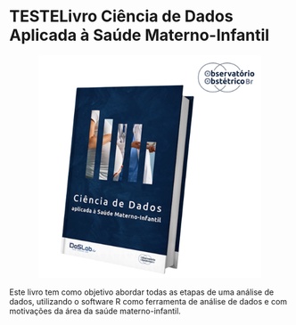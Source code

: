 # TESTELivro Ciência de Dados Aplicada à Saúde Materno-Infantil

<p align="center">

<img src="livro.png" width="400"/>

</p>

Este livro tem como objetivo abordar todas as etapas de uma análise de dados, utilizando o software R como ferramenta de análise de dados e com motivações da área da saúde materno-infantil.
